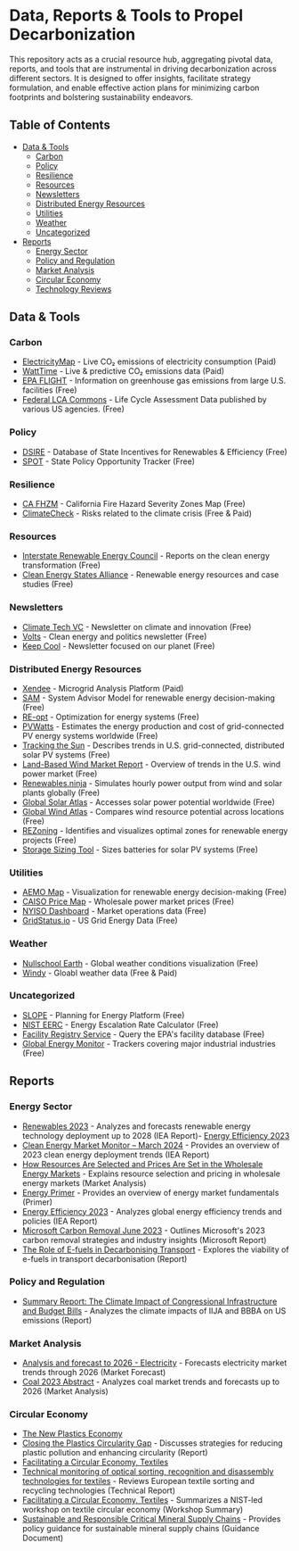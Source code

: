 # Data, Reports & Tools to Propel Decarbonization

This repository acts as a crucial resource hub, aggregating pivotal data, reports, and tools that are instrumental in driving decarbonization across different sectors. It is designed to offer insights, facilitate strategy formulation, and enable effective action plans for minimizing carbon footprints and bolstering sustainability endeavors.

## Table of Contents

- [Data & Tools](#data--tools)
  - [Carbon](#carbon)
  - [Policy](#policy)
  - [Resilience](#resilience)
  - [Resources](#resources)
  - [Newsletters](#newsletters)
  - [Distributed Energy Resources](#distributed-energy-resources)
  - [Utilities](#utilities)
  - [Weather](#weather)
  - [Uncategorized](#uncategorized)
- [Reports](#reports)
  - [Energy Sector](#energy-sector)
  - [Policy and Regulation](#policy-and-regulation)
  - [Market Analysis](#market-analysis)
  - [Circular Economy](#circular-economy)
  - [Technology Reviews](#technology-reviews)

## Data & Tools

### Carbon
- [ElectricityMap](https://app.electricitymap.org/map) - Live CO₂ emissions of electricity consumption (Paid)
- [WattTime](https://www.watttime.org/) - Live & predictive CO₂ emissions data (Paid)
- [EPA FLIGHT](https://ghgdata.epa.gov/ghgp/main.do?site_preference=normal) - Information on greenhouse gas emissions from large U.S. facilities (Free)
- [Federal LCA Commons](https://www.lcacommons.gov/lca-collaboration/) - Life Cycle Assessment Data published by various US agencies. (Free)

### Policy
- [DSIRE](https://www.dsireusa.org/) - Database of State Incentives for Renewables & Efficiency (Free)
- [SPOT](https://spotforcleanenergy.org/) - State Policy Opportunity Tracker (Free)

### Resilience
- [CA FHZM](https://egis.fire.ca.gov/FHSZ/) - California Fire Hazard Severity Zones Map (Free)
- [ClimateCheck](https://climatecheck.com/) - Risks related to the climate crisis (Free & Paid)

### Resources
- [Interstate Renewable Energy Council](https://irecusa.org/resources/) - Reports on the clean energy transformation (Free)
- [Clean Energy States Alliance](https://www.cesa.org/resource-library/) - Renewable energy resources and case studies (Free)

### Newsletters
- [Climate Tech VC](https://climatetechvc.substack.com/) - Newsletter on climate and innovation (Free)
- [Volts](https://www.volts.wtf/) - Clean energy and politics newsletter (Free)
- [Keep Cool](https://workweek.com/brand/keep-cool/) - Newsletter focused on our planet (Free)

### Distributed Energy Resources
- [Xendee](https://xendee.com/) - Microgrid Analysis Platform (Paid)
- [SAM](https://sam.nrel.gov/) - System Advisor Model for renewable energy decision-making (Free)
- [RE-opt](https://reopt.nrel.gov/) - Optimization for energy systems (Free)
- [PVWatts](https://pvwatts.nrel.gov/) - Estimates the energy production and cost of grid-connected PV energy systems worldwide (Free)
- [Tracking the Sun](https://emp.lbl.gov/tracking-the-sun) - Describes trends in U.S. grid-connected, distributed solar PV systems (Free)
- [Land-Based Wind Market Report](https://emp.lbl.gov/wind-technologies-market-report) - Overview of trends in the U.S. wind power market (Free)
- [Renewables.ninja](https://www.renewables.ninja/) - Simulates hourly power output from wind and solar plants globally (Free)
- [Global Solar Atlas](http://globalsolaratlas.info/) - Accesses solar power potential worldwide (Free)
- [Global Wind Atlas](https://globalwindatlas.info/) - Compares wind resource potential across locations (Free)
- [REZoning](https://rezoning.energydata.info/) - Identifies and visualizes optimal zones for renewable energy projects (Free)
- [Storage Sizing Tool](https://storagesizing.energydata.info/) - Sizes batteries for solar PV systems (Free)

### Utilities
- [AEMO Map](https://www.aemo.com.au/aemo/apps/visualisations/map.html) - Visualization for renewable energy decision-making (Free)
- [CAISO Price Map](http://www.caiso.com/pricemap/Pages/default.aspx) - Wholesale power market prices (Free)
- [NYISO Dashboard](https://www.nyiso.com/markets) - Market operations data (Free)
- [GridStatus.io](https://www.gridstatus.io) - US Grid Energy Data (Free)

### Weather
- [Nullschool Earth](https://earth.nullschool.net/) - Global weather conditions visualization (Free)
- [Windy](https://windy.com/) - Gloabl weather data (Free & Paid)

### Uncategorized
- [SLOPE](https://maps.nrel.gov/slope/) - Planning for Energy Platform (Free)
- [NIST EERC](https://pages.nist.gov/eerc/) - Energy Escalation Rate Calculator (Free)
- [Facility Registry Service](https://www.epa.gov/frs/frs-query) - Query the EPA's facility database (Free)
- [Global Energy Monitor](https://globalenergymonitor.org/) - Trackers covering major industrial industries (Free)

## Reports

### Energy Sector
- [Renewables 2023](https://www.iea.org/reports/renewables-2023) - Analyzes and forecasts renewable energy technology deployment up to 2028 (IEA Report)- [Energy Efficiency 2023](https://www.iea.org/reports/energy-efficiency-2023)
- [Clean Energy Market Monitor – March 2024](https://www.iea.org/reports/clean-energy-market-monitor-march-2024) - Provides an overview of 2023 clean energy deployment trends (IEA Report)
- [How Resources Are Selected and Prices Are Set in the Wholesale Energy Markets](https://www.iso-ne.com/about/what-we-do/in-depth/how-resources-are-selected-and-prices-are-set) - Explains resource selection and pricing in wholesale energy markets (Market Analysis)
- [Energy Primer](https://www.ferc.gov/sites/default/files/2020-06/energy-primer-2020_0.pdf) - Provides an overview of energy market fundamentals (Primer)
- [Energy Efficiency 2023](https://www.iea.org/reports/energy-efficiency-2023) - Analyzes global energy efficiency trends and policies (IEA Report)
- [Microsoft Carbon Removal June 2023](https://query.prod.cms.rt.microsoft.com/cms/api/am/binary/RW16V26) - Outlines Microsoft's 2023 carbon removal strategies and industry insights (Microsoft Report)
- [The Role of E-fuels in Decarbonising Transport](https://www.iea.org/reports/the-role-of-e-fuels-in-decarbonising-transport) - Explores the viability of e-fuels in transport decarbonisation (Report)

### Policy and Regulation
- [Summary Report: The Climate Impact of Congressional Infrastructure and Budget Bills](https://repeatproject.org/docs/REPEAT_Summary_Report_022822.pdf) - Analyzes the climate impacts of IIJA and BBBA on US emissions (Report) 

### Market Analysis
- [Analysis and forecast to 2026 - Electricity](https://iea.blob.core.windows.net/assets/ddd078a8-422b-44a9-a668-52355f24133b/Electricity2024-Analysisandforecastto2026.pdf) - Forecasts electricity market trends through 2026 (Market Forecast)
- [Coal 2023 Abstract](https://iea.blob.core.windows.net/assets/a72a7ffa-c5f2-4ed8-a2bf-eb035931d95c/Coal_2023.pdf) - Analyzes coal market trends and forecasts up to 2026 (Market Analysis)

### Circular Economy
- [The New Plastics Economy](https://emf.thirdlight.com/file/24/_A-BkCs_skP18I_Am1g_JWxFrX/The%20New%20Plastics%20Economy%3A%20Rethinking%20the%20future%20of%20plastics.pdf)
- [Closing the Plastics Circularity Gap](https://bbia.org.uk/wp-content/uploads/2022/04/closing-plastics-gap-full-report.pdf) - Discusses strategies for reducing plastic pollution and enhancing circularity (Report)
- [Facilitating a Circular Economy, Textiles](https://nvlpubs.nist.gov/nistpubs/specialpublications/nist.sp.1500-207.pdf)
- [Technical monitoring of optical sorting, recognition and disassembly technologies for textiles](https://refashion.fr/pro/sites/default/files/rapport-etude/240428_Synth%C3%A8se_Veille-technos-tri-d%C3%A9lissage_VF-EN.pdf) - Reviews European textile sorting and recycling technologies (Technical Report)
- [Facilitating a Circular Economy, Textiles](https://nvlpubs.nist.gov/nistpubs/specialpublications/nist.sp.1500-207.pdf) - Summarizes a NIST-led workshop on textile circular economy (Workshop Summary)
- [Sustainable and Responsible Critical Mineral Supply Chains](https://www.iea.org/reports/sustainable-and-responsible-critical-mineral-supply-chains) - Provides policy guidance for sustainable mineral supply chains (Guidance Document)






